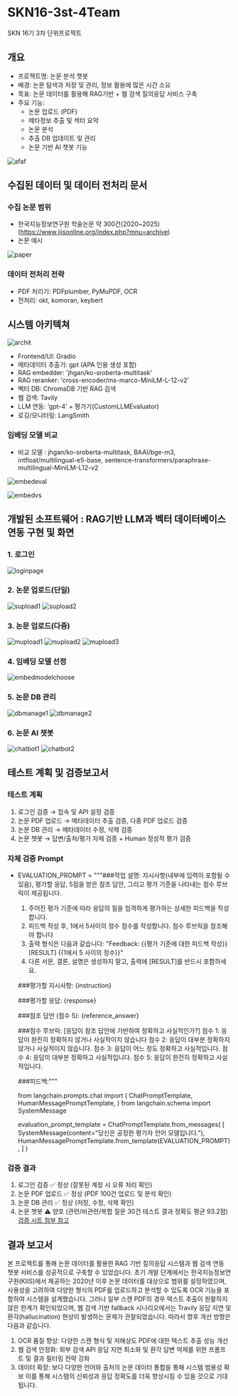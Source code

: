 # SKN16-3st-4Team
SKN 16기 3차 단위프로젝트

## 개요
- 프로젝트명: 논문 분석 챗봇
- 배경: 논문 탐색과 저장 및 관리, 정보 활용에 많은 시간 소요
- 목표: 논문 데이터를 활용해 RAG기반 + 웹 검색 질의응답 서비스 구축
- 주요 기능:
   - 논문 업로드 (PDF)
   - 메타정보 추출 및 섹터 요약
   - 논문 분석
   - 추출 DB 업데이트 및 관리
   - 논문 기반 AI 챗봇 기능
 
![afaf](./img/afaf.png)

## 수집된 데이터 및 데이터 전처리 문서
### 수집 논문 범위
- 한국지능정보연구원 학술논문 약 300건(2020~2025) (https://www.jiisonline.org/index.php?mnu=archive)
- 논문 예시
  
![paper](./img/paper.png)

### 데이터 전처리 전략
- PDF 처리기: PDFplumber, PyMuPDF, OCR
- 전처리: okt, komoran, keybert
 
## 시스템 아키텍쳐
![archit](./img/archit.jpg)
- Frontend/UI: Gradio
- 메타데이터 추출기: gpt (APA 인용 생성 포함)
- RAG embedder: 'jhgan/ko-sroberta-multitask'
- RAG reranker: 'cross-encoder/ms-marco-MiniLM-L-12-v2'
- 벡터 DB: ChromaDB 기반 RAG 검색
- 웹 검색: Tavily
- LLM 연동: ‘gpt-4’ + 평가기(CustomLLMEvaluator)
- 로깅/모니터링: LangSmith

### 임베딩 모델 비교
- 비교 모델 : jhgan/ko-sroberta-multitask, BAAI/bge-m3, intfloat/multilingual-e5-base, sentence-transformers/paraphrase-multilingual-MiniLM-L12-v2

![embedeval](./img/embedeval.jpg)

![embedvs](./img/embedvs.jpg)

## 개발된 소프트웨어 : RAG기반 LLM과 벡터 데이터베이스 연동 구현 및 화면
### 1. 로그인
![loginpage](./img/loginpage.png)

### 2. 논문 업로드(단일)
![supload1](./img/supload1.png)
![supload2](./img/supload2.png)

### 3. 논문 업로드(다중)
![mupload1](./img/mupload1.png)
![mupload2](./img/mupload2.png)
![mupload3](./img/mupload3.png)

### 4. 임베딩 모델 선정
![embedmodelchoose](./img/embedmodelchoose.png)

### 5. 논문 DB 관리
![dbmanage1](./img/dbmanage1.png)
![dbmanage2](./img/dbmanage2.png)

### 6. 논문 AI 챗봇
![chatbot1](./img/chatbot1.png)
![chatbot2](./img/chatbot2.png)


## 테스트 계획 및 검증보고서
### 테스트 계획
  1. 로그인 검증 → 접속 및 API 설정 검증
  2. 논문 PDF 업로드 → 메타데이터 추출 검증, 다중 PDF 업로드 검증
  3. 논문 DB 관리 → 메타데이터 수정, 삭제 검증
  4. 논문 챗봇 → 답변/출처/평가 자체 검증 + Human 정성적 평가 검증

### 자체 검증 Prompt
 - EVALUATION_PROMPT = """###작업 설명:
   지시사항(내부에 입력이 포함될 수 있음), 평가할 응답, 5점을 받은 참조 답안, 그리고 평가 기준을 나타내는 점수 루브릭이 제공됩니다.
   1. 주어진 평가 기준에 따라 응답의 질을 엄격하게 평가하는 상세한 피드백을 작성합니다.
   2. 피드백 작성 후, 1에서 5사이의 정수 점수를 작성합니다. 점수 루브릭을 참조해야 합니다
   3. 출력 형식은 다음과 같습니다: \"Feedback: {{평가 기준에 대한 피드백 작성}} [RESULT] {{1에서 5 사이의 정수}}"
   4. 다른 서문, 결론, 설명은 생성하지 말고, 출력에 [RESULT]를 반드시 포함하세요.
   
   ###평가할 지시사항:
   {instruction}
   
   ###평가할 응답:
   {response}
   
   ###참조 답안 (점수 5):
   {reference_answer}
   
   ###점수 루브릭:
   [응답이 참조 답안에 기반하여 정확하고 사실적인가?]
   점수 1: 응답이 완전히 정확하지 않거나 사실적이지 않습니다
   점수 2: 응답이 대부분 정확하지 않거나 사실적이지 않습니다.
   점수 3: 응답이 어느 정도 정확하고 사실적입니다.
   점수 4: 응답이 대부분 정확하고 사실적입니다.
   점수 5: 응답이 완전히 정확하고 사실적입니다.
   
   ###피드백:"""
   
   from langchain.prompts.chat import (
       ChatPromptTemplate,
       HumanMessagePromptTemplate,
   )
   from langchain.schema import SystemMessage
   
   evaluation_prompt_template = ChatPromptTemplate.from_messages(
       [
           SystemMessage(content="당신은 공정한 평가자 언어 모델입니다."),
           HumanMessagePromptTemplate.from_template(EVALUATION_PROMPT),
       ]
   )

 ### 검증 결과
  1. 로그인 검증 ✅ 정상 (잘못된 계정 시 오류 처리 확인)
  2. 논문 PDF 업로드 ✅ 정상 (PDF 100건 업로드 및 분석 확인)
  3. 논문 DB 관리 ✅ 정상 (저장, 수정, 삭제 확인)
  4. 논문 챗봇 ⚠️ 양호 (관련/비관련/복합 질문 30건 테스트 결과 정확도 평균 93.2점)
     [검증 시트 첨부 참고](./verify/검증시트.xlsx)

## 결과 보고서
본 프로젝트를 통해 논문 데이터를 활용한 RAG 기반 질의응답 시스템과 웹 검색 연동 챗봇 서비스를 성공적으로 구축할 수 있었습니다. 초기 개발 단계에서는 한국지능정보연구원(KIIS)에서 제공하는 2020년 이후 논문 데이터를 대상으로 범위를 설정하였으며, 사용성을 고려하여 다양한 형식의 PDF를 업로드하고 분석할 수 있도록 OCR 기능을 포함하여 시스템을 설계했습니다.
그러나 일부 스캔 PDF의 경우 텍스트 추출이 원활하지 않은 한계가 확인되었으며, 웹 검색 기반 fallback 시나리오에서는 Travily 응답 지연 및 환각(hallucination) 현상이 발생하는 문제가 관찰되었습니다.
따라서 향후 개선 방향은 다음과 같습니다.
 1. OCR 품질 향상: 다양한 스캔 형식 및 저해상도 PDF에 대한 텍스트 추출 성능 개선
 2. 웹 검색 안정화: 외부 검색 API 응답 지연 최소화 및 환각 답변 억제를 위한 프롬프트 및 결과 필터링 전략 강화
 3. 데이터 확장: 보다 다양한 언어와 출처의 논문 데이터 통합을 통해 시스템 범용성 확보
이를 통해 시스템의 신뢰성과 응답 정확도를 더욱 향상시킬 수 있을 것으로 기대됩니다.

